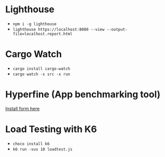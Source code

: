 # Lighthouse 
- `npm i -g lighthouse`
- `lighthouse https://localhost:8080 --view --output-file=localhost.report.html`

# Cargo Watch
- `cargo install cargo-watch`
- `cargo watch -s src -x run`

# Hyperfine (App benchmarking tool)
[Install form here](https://github.com/sharkdp/hyperfine)

# Load Testing with K6
- `choco install k6`
- `k6 run -vus 10 loadtest.js`